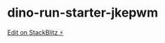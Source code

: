 # dino-run-starter-jkepwm

[Edit on StackBlitz ⚡️](https://stackblitz.com/edit/dino-run-starter-jkepwm)